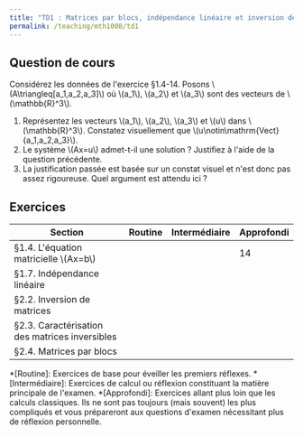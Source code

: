 ```yaml
---
title: "TD1 : Matrices par blocs, indépendance linéaire et inversion de matrices"
permalink: /teaching/mth1008/td1
---
```


## Question de cours

Considérez les données de l'exercice §1.4-14. Posons \\(A\triangleq[a_1,a_2,a_3]\\) où \\(a_1\\), \\(a_2\\) et \\(a_3\\) sont des vecteurs de \\(\mathbb{R}^3\\).

1. Représentez les vecteurs \\(a_1\\), \\(a_2\\), \\(a_3\\) et \\(u\\) dans \\(\mathbb{R}^3\\). Constatez visuellement que \\(u\notin\mathrm{Vect}\{a_1,a_2,a_3\}\\).
2. Le système \\(Ax=u\\) admet-t-il une solution ? Justifiez à l'aide de la question précédente.
3. La justification passée est basée sur un constat visuel et n'est donc pas assez rigoureuse. Quel argument est attendu ici ?

## Exercices

| Section                                        | Routine | Intermédiaire | Approfondi |
| ---------------------------------------------- | ------- | ------------- | ---------- |
| §1.4. L'équation matricielle \\(Ax=b\\)        |         |               | 14         |
| §1.7. Indépendance linéaire                    |         |               |            |
| §2.2. Inversion de matrices                    |         |               |            |
| §2.3. Caractérisation des matrices inversibles |         |               |            |
| §2.4. Matrices par blocs                       |         |               |            |


*[Routine]: Exercices de base pour éveiller les premiers réflexes.
*[Intermédiaire]: Exercices de calcul ou réflexion constituant la matière principale de l'examen.
*[Approfondi]: Exercices allant plus loin que les calculs classiques. Ils ne sont pas toujours (mais souvent) les plus compliqués et vous prépareront aux questions d'examen nécessitant plus de réflexion personnelle.